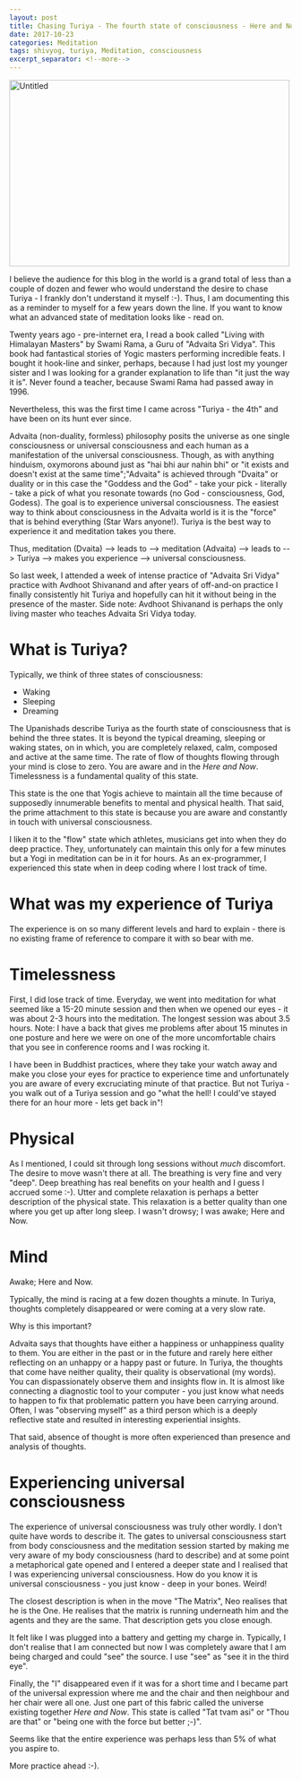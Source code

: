 ```yaml
---
layout: post
title: Chasing Turiya - The fourth state of consciousness - Here and Now
date: 2017-10-23
categories: Meditation
tags: shivyog, turiya, Meditation, consciousness
excerpt_separator: <!--more-->
---
```

<a data-flickr-embed="true"  href="https://www.flickr.com/photos/singh_harpreet/29391203643/in/album-72157673355426251/" title="Untitled"><img src="https://farm9.staticflickr.com/8762/29391203643_6bbfe9b279.jpg" width="500" height="333" alt="Untitled"></a><script async src="//embedr.flickr.com/assets/client-code.js" charset="utf-8"></script>

I believe the audience for this blog in the world is a grand total of less than a couple of dozen and fewer who would understand the desire to chase Turiya - I frankly don't understand it myself :-). Thus, I am documenting this as a reminder to myself for a few years down the line. If you want to know what an advanced state of meditation looks like - read on.

<!--more -->
Twenty years ago - pre-internet era, I read a book called "Living with Himalayan Masters" by Swami Rama, a Guru of "Advaita Sri Vidya". This book had fantastical stories of Yogic masters performing incredible feats. I bought it hook-line and sinker, perhaps, because I had just lost my younger sister and I was looking for a grander explanation to life than "it just the way it is". Never found a teacher, because Swami Rama had passed away in 1996.

Nevertheless, this was the first time I came across "Turiya - the 4th" and have been on its hunt ever since.

Advaita (non-duality, formless) philosophy posits the universe as one single consciousness or universal consciousness and each human as a manifestation of the universal consciousness. Though, as with anything hinduism, oxymorons abound just as "hai bhi aur nahin bhi" or "it exists and doesn't exist at the same time";"Advaita" is achieved through "Dvaita" or duality or in this case the "Goddess and the God" - take your pick - literally - take a pick of what you resonate towards (no God - consciousness, God, Godess). The goal is to experience universal consciousness. The easiest way to think about consciousness in the Advaita world is it is the "force" that is behind everything (Star Wars anyone!). Turiya is the best way to experience it and meditation takes you there.

Thus, meditation (Dvaita) --> leads to --> meditation (Advaita) --> leads to --> Turiya --> makes you experience --> universal consciousness.

So last week, I attended a week of intense practice of "Advaita Sri Vidya" practice with Avdhoot Shivanand and after years of off-and-on practice I finally consistently hit Turiya and hopefully can hit it without being in the presence of the master. Side note: Avdhoot Shivanand is perhaps the only living master who teaches Advaita Sri Vidya today.

# What is Turiya?
Typically, we think of three states of consciousness:
* Waking
* Sleeping
* Dreaming

The Upanishads describe Turiya as the fourth state of consciousness that is behind the three states. It is beyond the typical dreaming, sleeping or waking states, on in which, you are completely relaxed, calm, composed and active at the same time. The rate of flow of thoughts flowing through your mind is close to zero. You are aware and in the *Here and Now*. Timelessness is a fundamental quality of this state.

This state is the one that Yogis achieve to maintain all the time because of supposedly innumerable benefits to mental and physical health. That said, the prime attachment to this state is because you are aware and constantly in touch with universal consciousness.

I liken it to the "flow" state which athletes, musicians get into when they do deep practice. They, unfortunately can maintain this only for a few minutes but a Yogi in meditation can be in it for hours. As an ex-programmer, I experienced this state when in deep coding where I lost track of time.

# What was my experience of Turiya
The experience is on so many different levels and hard to explain - there is no existing frame of reference to compare it with so bear with me.

# Timelessness
First, I did lose track of time. Everyday, we went into meditation for what seemed like a 15-20 minute session and then when we opened our eyes - it was about 2-3 hours into the meditation. The longest session was about 3.5 hours. Note: I have a back that gives me problems after about 15 minutes in one posture and here we were on one of the more uncomfortable chairs that you see in conference rooms and I was rocking it.

I have been in Buddhist practices, where they take your watch away and make you close your eyes for practice to experience time and unfortunately you are aware of every excruciating minute of that practice. But not Turiya - you walk out of a Turiya session and go "what the hell! I could've stayed there for an hour more - lets get back in"!

# Physical
As I mentioned, I could sit through long sessions without *much* discomfort. The desire to move wasn't there at all. The breathing is very fine and very "deep". Deep breathing has real benefits on your health and I guess I accrued some :-). Utter and complete relaxation is perhaps a better description of the physical state. This relaxation is a better quality than one where you get up after long sleep. I wasn't drowsy; I was awake; Here and Now.

# Mind
Awake; Here and Now.

Typically, the mind is racing at a few dozen thoughts a minute. In Turiya, thoughts completely disappeared or were coming at a very slow rate.

Why is this important?

Advaita says that thoughts have either a happiness or unhappiness quality to them. You are either in the past or in the future and rarely here either reflecting on an unhappy or a happy past or future. In Turiya, the thoughts that come have neither quality, their quality is observational (my words). You can dispassionately observe them and insights flow in. It is almost like connecting a diagnostic tool to your computer - you just know what needs to happen to fix that problematic pattern you have been carrying around. Often, I was "observing myself" as a third person which is a deeply reflective state and resulted in interesting experiential insights.

That said, absence of thought is more often experienced than presence and analysis of thoughts.

# Experiencing universal consciousness
The experience of universal consciousness was truly other wordly. I don't quite have words to describe it. The gates to universal consciousness start from body consciousness and the meditation session started by making me very aware of my body consciousness (hard to describe) and at some point a metaphorical gate opened and I entered a deeper state and I realised that I was experiencing universal consciousness. How do you know it is universal consciousness - you just know - deep in your bones. Weird!

The closest description is when in the move "The Matrix", Neo realises that he is the One. He realises that the matrix is running underneath him and the agents and they are the same. That description gets you close enough.

It felt like I was plugged into a battery and getting my charge in. Typically, I don't realise that I am connected but now I was completely aware that I am being charged and could "see" the source. I use "see" as "see it in the third eye".

Finally, the "I" disappeared even if it was for a short time and I became part of the universal expression where me and the chair and then neighbour and her chair were all one. Just one part of this fabric called the universe existing together *Here and Now*. This state is called "Tat tvam asi" or "Thou are that" or "being one with the force but better ;-)".

Seems like that the entire experience was perhaps less than 5% of what you aspire to.

More practice ahead :-).
